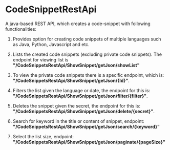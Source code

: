 # CodeSnippetRestApi
A java-based REST API, which creates a code-snippet with following functionalities: 

1. Provides option for creating code snippets of multiple languages such as Java, Python, Javascript and etc.

2. Lists the created code snippets (excluding private code snippets). The endpoint for viewing list is **"/CodeSnippetsRestApi/ShowSnippet/getJson/showList"**

3. To view the private code snippets there is a specific endpoint, which is: **"/CodeSnippetsRestApi/ShowSnippet/getJson/{Id}"**.

4. Filters the list given the language or date, the endpoint for this is: **"/CodeSnippetsRestApi/ShowSnippet/getJson/filter/{filter}"**.

5. Deletes the snippet given the secret, the endpoint for this is: **"/CodeSnippetsRestApi/ShowSnippet/getJson/delete/{secret}"**.

6. Search for keyword in the title or content of snippet, endpoint: **"/CodeSnippetsRestApi/ShowSnippet/getJson/search/{keyword}"**

7. Select the list size, endpoint: **"/CodeSnippetsRestApi/ShowSnippet/getJson/paginate/{pageSize}"**
